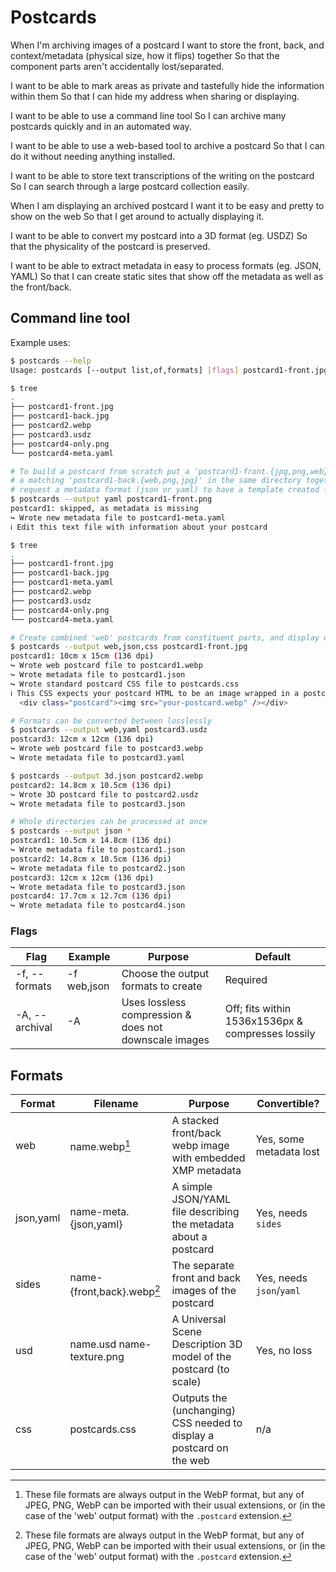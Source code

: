 # Postcards

When I'm archiving images of a postcard
  I want to store the front, back, and context/metadata (physical size, how it flips) together
    So that the component parts aren't accidentally lost/separated.

  I want to be able to mark areas as private and tastefully hide the information within them
    So that I can hide my address when sharing or displaying.

  I want to be able to use a command line tool
    So I can archive many postcards quickly and in an automated way.

  I want to be able to use a web-based tool to archive a postcard
    So that I can do it without needing anything installed.

  I want to be able to store text transcriptions of the writing on the postcard
    So I can search through a large postcard collection easily.

When I am displaying an archived postcard
  I want it to be easy and pretty to show on the web
    So that I get around to actually displaying it.

  I want to be able to convert my postcard into a 3D format (eg. USDZ)
    So that the physicality of the postcard is preserved.

  I want to be able to extract metadata in easy to process formats (eg. JSON, YAML)
    So that I can create static sites that show off the metadata as well as the front/back.

## Command line tool

Example uses:

```bash
$ postcards --help
Usage: postcards [--output list,of,formats] [flags] postcard1-front.jpg [postcard2.yaml]

$ tree
.
├── postcard1-front.jpg
├── postcard1-back.jpg
├── postcard2.webp
├── postcard3.usdz
├── postcard4-only.png
└── postcard4-meta.yaml

# To build a postcard from scratch put a 'postcard1-front.{jpg,png,web}' and
# a matching 'postcard1-back.{web,png,jpg}' in the same directory together and
# request a metadata format (json or yaml) to have a template created for you
$ postcards --output yaml postcard1-front.png
postcard1: skipped, as metadata is missing
↪ Wrote new metadata file to postcard1-meta.yaml
ℹ Edit this text file with information about your postcard

$ tree
.
├── postcard1-front.jpg
├── postcard1-back.jpg
├── postcard1-meta.yaml
├── postcard2.webp
├── postcard3.usdz
├── postcard4-only.png
└── postcard4-meta.yaml

# Create combined 'web' postcards from constituent parts, and display easily on the web
$ postcards --output web,json,css postcard1-front.jpg
postcard1: 10cm x 15cm (136 dpi)
↪ Wrote web postcard file to postcard1.webp
↪ Wrote metadata file to postcard1.json
↪ Wrote standard postcard CSS file to postcards.css
ℹ This CSS expects your postcard HTML to be an image wrapped in a postcard div:
  <div class="postcard"><img src="your-postcard.webp" /></div>

# Formats can be converted between losslessly
$ postcards --output web,yaml postcard3.usdz
postcard3: 12cm x 12cm (136 dpi)
↪ Wrote web postcard file to postcard3.webp
↪ Wrote metadata file to postcard3.yaml

$ postcards --output 3d.json postcard2.webp
postcard2: 14.8cm x 10.5cm (136 dpi)
↪ Wrote 3D postcard file to postcard2.usdz
↪ Wrote metadata file to postcard3.json

# Whole directories can be processed at once
$ postcards --output json *
postcard1: 10.5cm x 14.8cm (136 dpi)
↪ Wrote metadata file to postcard1.json
postcard2: 14.8cm x 10.5cm (136 dpi)
↪ Wrote metadata file to postcard2.json
postcard3: 12cm x 12cm (136 dpi)
↪ Wrote metadata file to postcard3.json
postcard4: 17.7cm x 12.7cm (136 dpi)
↪ Wrote metadata file to postcard4.json
```

### Flags

| Flag           | Example     | Purpose                                               | Default                                           |
|----------------|-------------|-------------------------------------------------------|---------------------------------------------------|
| -f, --formats  | -f web,json | Choose the output formats to create                   | Required                                          |
| -A, --archival | -A          | Uses lossless compression & does not downscale images | Off; fits within 1536x1536px & compresses lossily |

## Formats

| Format    | Filename                   | Purpose                                                              | Convertible?             |
|-----------|----------------------------|----------------------------------------------------------------------|--------------------------|
| web       | name.webp[^1]              | A stacked front/back webp image with embedded XMP metadata           | Yes, some metadata lost  |
| json,yaml | name-meta.{json,yaml}      | A simple JSON/YAML file describing the metadata about a postcard     | Yes, needs `sides`       |
| sides     | name-{front,back}.webp[^1] | The separate front and back images of the postcard                   | Yes, needs `json`/`yaml` |
| usd       | name.usd name-texture.png  | A Universal Scene Description 3D model of the postcard (to scale)    | Yes, no loss             |
| css       | postcards.css              | Outputs the (unchanging) CSS needed to display a postcard on the web | n/a                      |

[^1]: These file formats are always output in the WebP format, but any of JPEG, PNG, WebP can be imported with their usual extensions, or (in the case of the 'web' output format) with the `.postcard` extension.
